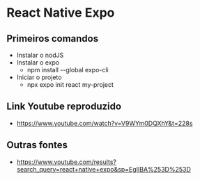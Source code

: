 # React Native Expo

## Primeiros comandos
* Instalar o nodJS
* Instalar o expo
    * npm install --global expo-cli
* Iniciar o projeto
    * npx expo init react my-project

## Link Youtube reproduzido
* https://www.youtube.com/watch?v=V9WYm0DQXhY&t=228s

## Outras fontes
* https://www.youtube.com/results?search_query=react+native+expo&sp=EgIIBA%253D%253D